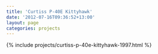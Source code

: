 ```yaml
---
title: 'Curtiss P-40E Kittyhawk'
date: '2012-07-16T09:36:52+13:00'
layout: page
categories: projects
---
```


{% include projects/curtiss-p-40e-kittyhawk-1997.html %}
